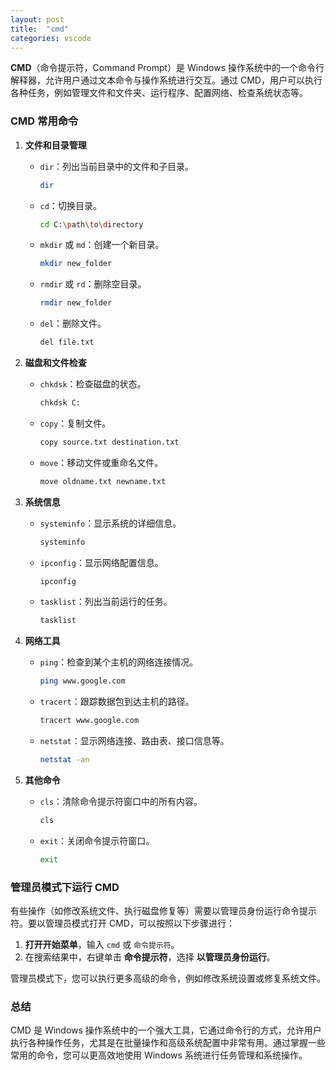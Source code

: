 ```yaml
---
layout: post
title:  "cmd"
categories: vscode
---
```


**CMD**（命令提示符，Command Prompt）是 Windows 操作系统中的一个命令行解释器，允许用户通过文本命令与操作系统进行交互。通过 CMD，用户可以执行各种任务，例如管理文件和文件夹、运行程序、配置网络、检查系统状态等。

### CMD 常用命令

1. **文件和目录管理**
   - `dir`：列出当前目录中的文件和子目录。
     ```bash
     dir
     ```
   - `cd`：切换目录。
     ```bash
     cd C:\path\to\directory
     ```
   - `mkdir` 或 `md`：创建一个新目录。
     ```bash
     mkdir new_folder
     ```
   - `rmdir` 或 `rd`：删除空目录。
     ```bash
     rmdir new_folder
     ```
   - `del`：删除文件。
     ```bash
     del file.txt
     ```

2. **磁盘和文件检查**
   - `chkdsk`：检查磁盘的状态。
     ```bash
     chkdsk C:
     ```
   - `copy`：复制文件。
     ```bash
     copy source.txt destination.txt
     ```
   - `move`：移动文件或重命名文件。
     ```bash
     move oldname.txt newname.txt
     ```

3. **系统信息**
   - `systeminfo`：显示系统的详细信息。
     ```bash
     systeminfo
     ```
   - `ipconfig`：显示网络配置信息。
     ```bash
     ipconfig
     ```
   - `tasklist`：列出当前运行的任务。
     ```bash
     tasklist
     ```

4. **网络工具**
   - `ping`：检查到某个主机的网络连接情况。
     ```bash
     ping www.google.com
     ```
   - `tracert`：跟踪数据包到达主机的路径。
     ```bash
     tracert www.google.com
     ```
   - `netstat`：显示网络连接、路由表、接口信息等。
     ```bash
     netstat -an
     ```

5. **其他命令**
   - `cls`：清除命令提示符窗口中的所有内容。
     ```bash
     cls
     ```
   - `exit`：关闭命令提示符窗口。
     ```bash
     exit
     ```

### 管理员模式下运行 CMD
有些操作（如修改系统文件、执行磁盘修复等）需要以管理员身份运行命令提示符。要以管理员模式打开 CMD，可以按照以下步骤进行：

1. **打开开始菜单**，输入 `cmd` 或 `命令提示符`。
2. 在搜索结果中，右键单击 **命令提示符**，选择 **以管理员身份运行**。

管理员模式下，您可以执行更多高级的命令，例如修改系统设置或修复系统文件。

### 总结
CMD 是 Windows 操作系统中的一个强大工具，它通过命令行的方式，允许用户执行各种操作任务，尤其是在批量操作和高级系统配置中非常有用。通过掌握一些常用的命令，您可以更高效地使用 Windows 系统进行任务管理和系统操作。
